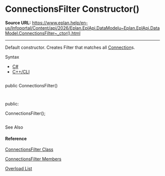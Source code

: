# ConnectionsFilter Constructor()

**Source URL:** https://www.eplan.help/en-us/Infoportal/Content/api/2026/Eplan.EplApi.DataModelu~Eplan.EplApi.DataModel.ConnectionsFilter~_ctor().html

---

Default constructor. Creates Filter that matches all [Connection](Eplan.EplApi.DataModelu~Eplan.EplApi.DataModel.Connection.html)s.

Syntax

- [C#](#i-syntax-CS)
- [C++/CLI](#i-syntax-CPP2005)

```
```
public ConnectionsFilter()
```
```

```
```
public:
ConnectionsFilter();
```
```



See Also

#### Reference

[ConnectionsFilter Class](Eplan.EplApi.DataModelu~Eplan.EplApi.DataModel.ConnectionsFilter.html)
  
[ConnectionsFilter Members](Eplan.EplApi.DataModelu~Eplan.EplApi.DataModel.ConnectionsFilter_members.html)
  
[Overload List](Eplan.EplApi.DataModelu~Eplan.EplApi.DataModel.ConnectionsFilter~_ctor.html)